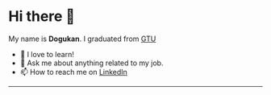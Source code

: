 # Hi there 👋

My name is **Dogukan**. I graduated from [GTU](https://www.gtu.edu.tr/?languageId=2)

- 🌱 I love to learn!
- 💬 Ask me about anything related to my job.
- 📫 How to reach me on [LinkedIn](https://linkedin.com/in/dogukantastan/) 

---
